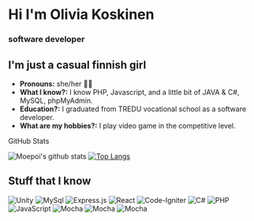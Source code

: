 <!--<div align="center"> <img src="https://github.com/vaksis/vaksis/blob/master/github-header-image.png"> </div>-->
# Hi I'm Olivia Koskinen 
### software developer


## I'm just a casual finnish girl 
- **Pronouns:** she/her :transgender_flag:
- **What I know?:** I know PHP, Javascript, and a little bit of JAVA & C#, MySQL, phpMyAdmin.
- **Education?:** I graduated from TREDU vocational school as a software developer.
- **What are my hobbies?:** I play video game in the competitive level.

<summary>GitHub Stats</summary>

![Moepoi's github stats](https://bad-apple-github-readme.vercel.app/api?show_bg=1&username=vaksis&theme=dark)
[![Top Langs](https://github-readme-stats.vercel.app/api/top-langs/?username=vaksis&langs_count=8&layout=compact&hide_border=1&theme=dark&bg_color=0d1117)](https://github.com/anuraghazra/github-readme-stats)


## Stuff that I know

![Unity](https://img.shields.io/badge/unity-%23000000.svg?style=for-the-badge&logo=unity&logoColor=white)
![MySql](https://img.shields.io/badge/MySQL-005C84?style=for-the-badge&logo=mysql&logoColor=white)
![Express.js](https://img.shields.io/badge/express.js-%23404d59.svg?style=for-the-badge&logo=express&logoColor=%2361DAFB)
![React](https://img.shields.io/badge/react-%2320232a.svg?style=for-the-badge&logo=react&logoColor=%2361DAFB)
![Code-Igniter](https://img.shields.io/badge/CodeIgniter-%23EF4223.svg?style=for-the-badge&logo=codeIgniter&logoColor=white)
![C#](https://img.shields.io/badge/c%23-%23239120.svg?style=for-the-badge&logo=c-sharp&logoColor=white)
![PHP](https://img.shields.io/badge/php-%23777BB4.svg?style=for-the-badge&logo=php&logoColor=white)
![JavaScript](https://img.shields.io/badge/javascript-%23323330.svg?style=for-the-badge&logo=javascript&logoColor=%23F7DF1E)
![Mocha](https://img.shields.io/badge/Mocha-8D6748?style=for-the-badge&logo=Mocha&logoColor=white)
![Mocha](https://img.shields.io/badge/Selenium-43B02A?style=for-the-badge&logo=Selenium&logoColor=white)
![Mocha](https://img.shields.io/badge/Godot-478CBF?style=for-the-badge&logo=GodotEngine&logoColor=white)























